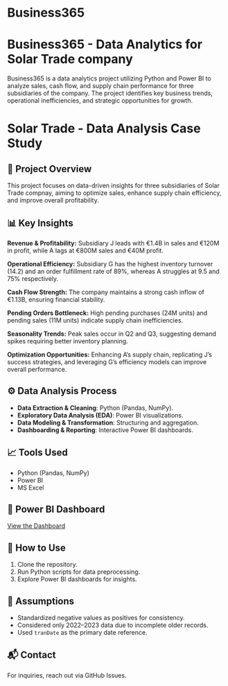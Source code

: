 # Business365
# Business365 - Data Analytics for Solar Trade company
Business365 is a data analytics project utilizing Python and Power BI to analyze sales, cash flow, and supply chain performance for three subsidiaries of the company. The project identifies key business trends, operational inefficiencies, and strategic opportunities for growth. 

# Solar Trade - Data Analysis Case Study  

## 📌 Project Overview  
This project focuses on data-driven insights for three subsidiaries of Solar Trade compnay, aiming to optimize sales, enhance supply chain efficiency, and improve overall profitability.  

## 📊 Key Insights  
**Revenue & Profitability:** Subsidiary J leads with €1.4B in sales and €120M in profit, while A lags at €800M sales and €40M profit.

**Operational Efficiency:** Subsidiary G has the highest inventory turnover (14.2) and an order fulfillment rate of 89%, whereas A struggles at 9.5 and 75% respectively.

**Cash Flow Strength:** The company maintains a strong cash inflow of €1.13B, ensuring financial stability.

**Pending Orders Bottleneck:** High pending purchases (24M units) and pending sales (11M units) indicate supply chain inefficiencies.

**Seasonality Trends:** Peak sales occur in Q2 and Q3, suggesting demand spikes requiring better inventory planning.

**Optimization Opportunities:** Enhancing A’s supply chain, replicating J’s success strategies, and leveraging G’s efficiency models can improve overall performance.



## ⚙️ Data Analysis Process  
- **Data Extraction & Cleaning**: Python (Pandas, NumPy).  
- **Exploratory Data Analysis (EDA)**: Power BI visualizations.  
- **Data Modeling & Transformation**: Structuring and aggregation.  
- **Dashboarding & Reporting**: Interactive Power BI dashboards.  

## 📈 Tools Used  
- Python (Pandas, NumPy)  
- Power BI
- MS Excel 

## 🔗 Power BI Dashboard  
[View the Dashboard](https://app.powerbi.com/groups/me/reports/56c590a8-8d27-4654-bc0f-c40cbf69113e/0802f5f091a2029b000e?experience=power-bi)  

## 🚀 How to Use  
1. Clone the repository.  
2. Run Python scripts for data preprocessing.  
3. Explore Power BI dashboards for insights.  

## 📜 Assumptions  
- Standardized negative values as positives for consistency.  
- Considered only 2022–2023 data due to incomplete older records.  
- Used `tranDate` as the primary date reference.  

## 📬 Contact  
For inquiries, reach out via GitHub Issues.  
